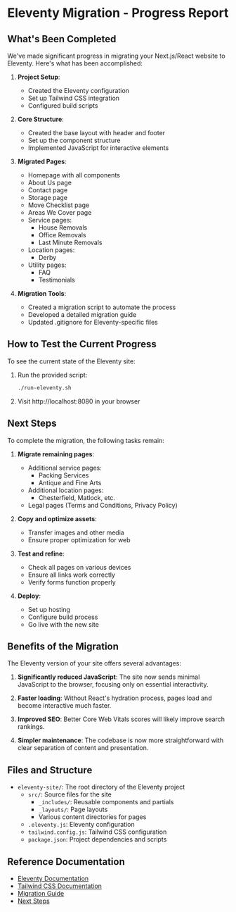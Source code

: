 # Eleventy Migration - Progress Report

## What's Been Completed

We've made significant progress in migrating your Next.js/React website to Eleventy. Here's what has been accomplished:

1. **Project Setup**:
   - Created the Eleventy configuration
   - Set up Tailwind CSS integration
   - Configured build scripts

2. **Core Structure**:
   - Created the base layout with header and footer
   - Set up the component structure
   - Implemented JavaScript for interactive elements

3. **Migrated Pages**:
   - Homepage with all components
   - About Us page
   - Contact page
   - Storage page
   - Move Checklist page
   - Areas We Cover page
   - Service pages:
     - House Removals
     - Office Removals
     - Last Minute Removals
   - Location pages:
     - Derby
   - Utility pages:
     - FAQ
     - Testimonials

4. **Migration Tools**:
   - Created a migration script to automate the process
   - Developed a detailed migration guide
   - Updated .gitignore for Eleventy-specific files

## How to Test the Current Progress

To see the current state of the Eleventy site:

1. Run the provided script:
   ```bash
   ./run-eleventy.sh
   ```

2. Visit http://localhost:8080 in your browser

## Next Steps

To complete the migration, the following tasks remain:

1. **Migrate remaining pages**:
   - Additional service pages:
     - Packing Services
     - Antique and Fine Arts
   - Additional location pages:
     - Chesterfield, Matlock, etc.
   - Legal pages (Terms and Conditions, Privacy Policy)

2. **Copy and optimize assets**:
   - Transfer images and other media
   - Ensure proper optimization for web

3. **Test and refine**:
   - Check all pages on various devices
   - Ensure all links work correctly
   - Verify forms function properly

4. **Deploy**:
   - Set up hosting
   - Configure build process
   - Go live with the new site

## Benefits of the Migration

The Eleventy version of your site offers several advantages:

1. **Significantly reduced JavaScript**: The site now sends minimal JavaScript to the browser, focusing only on essential interactivity.

2. **Faster loading**: Without React's hydration process, pages load and become interactive much faster.

3. **Improved SEO**: Better Core Web Vitals scores will likely improve search rankings.

4. **Simpler maintenance**: The codebase is now more straightforward with clear separation of content and presentation.

## Files and Structure

- `eleventy-site/`: The root directory of the Eleventy project
  - `src/`: Source files for the site
    - `_includes/`: Reusable components and partials
    - `_layouts/`: Page layouts
    - Various content directories for pages
  - `.eleventy.js`: Eleventy configuration
  - `tailwind.config.js`: Tailwind CSS configuration
  - `package.json`: Project dependencies and scripts

## Reference Documentation

- [Eleventy Documentation](https://www.11ty.dev/docs/)
- [Tailwind CSS Documentation](https://tailwindcss.com/docs)
- [Migration Guide](./MIGRATION-GUIDE.md)
- [Next Steps](./NEXT-STEPS.md)
